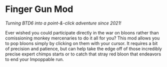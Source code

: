 # Finger Gun Mod
*Turning BTD6 into a point-&-click adventure since 2021!*

Ever wished you could participate directly in the war on bloons rather than comissioning monkey mercenaries to do it all for you? This mod allows you to pop bloons simply by clicking on them with your cursor. It requires a bit of precision and patience, but can help take the edge off of those incredibly precise expert chimps starts or to catch that stray red bloon that endeavors to end your Impoppable run.
